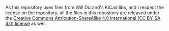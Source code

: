As this repository uses files from Will Durand's KiCad libs, and I respect the license on the repository, all the files in this repository are released under the [Creative Commons Attribution-ShareAlike 4.0 International (CC BY-SA 4.0) license](https://creativecommons.org/licenses/by-sa/4.0/) as well.
